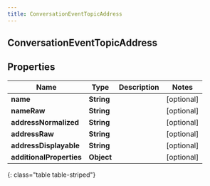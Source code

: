 ```yaml
---
title: ConversationEventTopicAddress
---
```

## ConversationEventTopicAddress


## Properties

| Name | Type | Description | Notes |
| ------------ | ------------- | ------------- | ------------- |
| **name** | **String** |  |  [optional] |
| **nameRaw** | **String** |  |  [optional] |
| **addressNormalized** | **String** |  |  [optional] |
| **addressRaw** | **String** |  |  [optional] |
| **addressDisplayable** | **String** |  |  [optional] |
| **additionalProperties** | **Object** |  |  [optional] |
{: class="table table-striped"}



